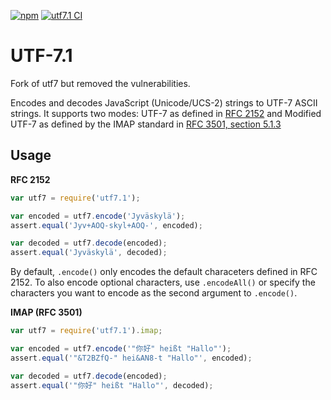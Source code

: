 [![npm](https://img.shields.io/npm/dw/utf7.1)](https://www.npmjs.com/package/utf7.1) [![utf7.1 CI](https://github.com/nickdevnl/utf7.1/actions/workflows/main.yml/badge.svg)](https://github.com/nickdevnl/utf7.1/actions/workflows/main.yml)

# UTF-7.1

Fork of utf7 but removed the vulnerabilities.


Encodes and decodes JavaScript (Unicode/UCS-2) strings to UTF-7 ASCII strings. It supports two modes: UTF-7 as defined in [RFC 2152](http://tools.ietf.org/html/rfc2152) and Modified UTF-7 as defined by the IMAP standard in [RFC 3501, section 5.1.3](http://tools.ietf.org/html/rfc3501#section-5.1.3)

## Usage

**RFC 2152**

```javascript
var utf7 = require('utf7.1');

var encoded = utf7.encode('Jyväskylä');
assert.equal('Jyv+AOQ-skyl+AOQ-', encoded);

var decoded = utf7.decode(encoded);
assert.equal('Jyväskylä', decoded);
```

By default, `.encode()` only encodes the default characeters defined in RFC 2152. To also encode optional characters, use `.encodeAll()` or specify the characters you want to encode as the second argument to `.encode()`.

**IMAP (RFC 3501)**

```javascript
var utf7 = require('utf7.1').imap;

var encoded = utf7.encode('"你好" heißt "Hallo"');
assert.equal('"&T2BZfQ-" hei&AN8-t "Hallo"', encoded);

var decoded = utf7.decode(encoded);
assert.equal('"你好" heißt "Hallo"', decoded);
```
